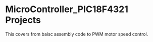 # MicroController_PIC18F4321 Projects

This covers from baisc assembly code to PWM motor speed control.
